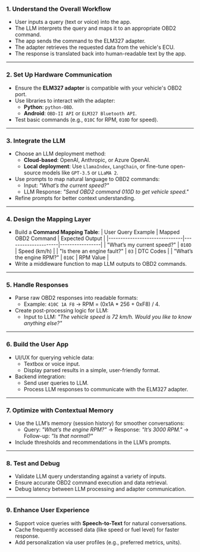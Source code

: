 ### **1. Understand the Overall Workflow**
   - User inputs a query (text or voice) into the app.
   - The LLM interprets the query and maps it to an appropriate OBD2 command.
   - The app sends the command to the ELM327 adapter.
   - The adapter retrieves the requested data from the vehicle's ECU.
   - The response is translated back into human-readable text by the app.

---

### **2. Set Up Hardware Communication**
   - Ensure the **ELM327 adapter** is compatible with your vehicle's OBD2 port.
   - Use libraries to interact with the adapter:
     - **Python**: `python-OBD`.
     - **Android**: `OBD-II API` or `ELM327 Bluetooth API`.
   - Test basic commands (e.g., `010C` for RPM, `010D` for speed).

---

### **3. Integrate the LLM**
   - Choose an LLM deployment method:
     - **Cloud-based**: OpenAI, Anthropic, or Azure OpenAI.
     - **Local deployment**: Use `LlamaIndex`, `LangChain`, or fine-tune open-source models like `GPT-3.5` or `LLaMA 2`.
   - Use prompts to map natural language to OBD2 commands:
     - Input: *"What’s the current speed?"*
     - LLM Response: *"Send OBD2 command 010D to get vehicle speed."*
   - Refine prompts for better context understanding.

---

### **4. Design the Mapping Layer**
   - Build a **Command Mapping Table**:
     | User Query Example            | Mapped OBD2 Command | Expected Output |
     |-------------------------------|---------------------|-----------------|
     | "What’s my current speed?"    | `010D`              | Speed (km/h)    |
     | "Is there an engine fault?"   | `03`                | DTC Codes       |
     | "What’s the engine RPM?"      | `010C`              | RPM Value       |
   - Write a middleware function to map LLM outputs to OBD2 commands.

---

### **5. Handle Responses**
   - Parse raw OBD2 responses into readable formats:
     - Example: `410C 1A F8` → RPM = (0x1A * 256 + 0xF8) / 4.
   - Create post-processing logic for LLM:
     - Input to LLM: *"The vehicle speed is 72 km/h. Would you like to know anything else?"*

---

### **6. Build the User App**
   - UI/UX for querying vehicle data:
     - Textbox or voice input.
     - Display parsed results in a simple, user-friendly format.
   - Backend integration:
     - Send user queries to LLM.
     - Process LLM responses to communicate with the ELM327 adapter.

---

### **7. Optimize with Contextual Memory**
   - Use the LLM’s memory (session history) for smoother conversations:
     - Query: *"What’s the engine RPM?"*
       → Response: *"It’s 3000 RPM."*
       → Follow-up: *"Is that normal?"*
   - Include thresholds and recommendations in the LLM’s prompts.

---

### **8. Test and Debug**
   - Validate LLM query understanding against a variety of inputs.
   - Ensure accurate OBD2 command execution and data retrieval.
   - Debug latency between LLM processing and adapter communication.

---

### **9. Enhance User Experience**
   - Support voice queries with **Speech-to-Text** for natural conversations.
   - Cache frequently accessed data (like speed or fuel level) for faster response.
   - Add personalization via user profiles (e.g., preferred metrics, units).

